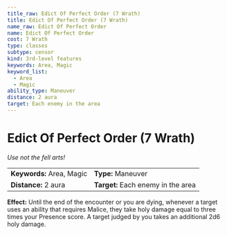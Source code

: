 ```yaml
---
title_raw: Edict Of Perfect Order (7 Wrath)
title: Edict Of Perfect Order (7 Wrath)
name_raw: Edict Of Perfect Order
name: Edict Of Perfect Order
cost: 7 Wrath
type: classes
subtype: censor
kind: 3rd-level features
keywords: Area, Magic
keyword_list:
  - Area
  - Magic
ability_type: Maneuver
distance: 2 aura
target: Each enemy in the area
---
```


# Edict Of Perfect Order (7 Wrath)

*Use not the fell arts!*

|                           |                                    |
| :------------------------ | :--------------------------------- |
| **Keywords:** Area, Magic | **Type:** Maneuver                 |
| **Distance:** 2 aura      | **Target:** Each enemy in the area |

**Effect:** Until the end of the encounter or you are dying, whenever a target uses an ability that requires Malice, they take holy damage equal to three times your Presence score. A target judged by you takes an additional 2d6 holy damage.
